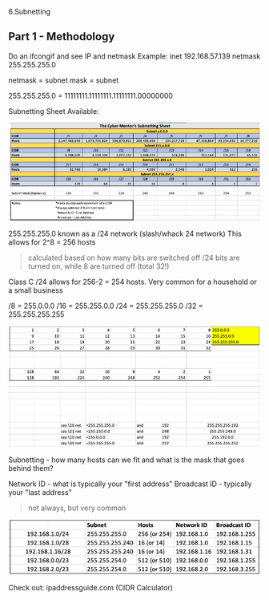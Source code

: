 6.Subnetting

## Part 1 - Methodology

Do an ifcongif and see IP and netmask
Example:
inet 192.168.57.139 netmask 255.255.255.0

netmask = subnet mask = subnet

255.255.255.0 = 11111111.11111111.11111111.00000000

Subnetting Sheet Available:

![](https://github.com/Cyberd0xed/practical-ethical-hacking/blob/main/resources/8b98722693fb45e69eeaf72f5715066f.png?raw=true)

255.255.255.0 known as a /24 network (slash/whack 24 network)
This allows for 2^8 = 256 hosts
> calculated based on how many bits are switched off
/24 bits are turned on, while 8 are turned off (total 32!)

Class C /24 allows for 256-2 = 254 hosts. Very common for a household or a small business

/8 = 255.0.0.0
/16 = 255.255.0.0
/24 = 255.255.255.0
/32 = 255.255.255.255
 
![](https://github.com/Cyberd0xed/practical-ethical-hacking/blob/main/resources/0d62a7cf07764e4d83076707e2a96501.png?raw=true)

Subnetting - how many hosts can we fit and what is the mask that goes behind them?

Network ID - what is typically your "first address"
Broadcast ID - typically your "last address"
> not always, but very common

![](https://github.com/Cyberd0xed/practical-ethical-hacking/blob/main/resources/4d205d3b786847b7bfabfccceb886c41.png?raw=true)

Check out: ipaddressguide.com (CIDR Calculator)

